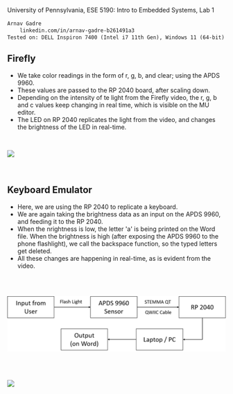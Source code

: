 University of Pennsylvania, ESE 5190: Intro to Embedded Systems, Lab 1

    Arnav Gadre
        linkedin.com/in/arnav-gadre-b261491a3
    Tested on: DELL Inspiron 7400 (Intel i7 11th Gen), Windows 11 (64-bit)

## Firefly
- We take color readings in the form of r, g, b, and clear; using the APDS 9960. 
- These values are passed to the RP 2040 board, after scaling down.
- Depending on the intensity of te light from the Firefly video, the r, g, b and c values keep changing in real time, which is visible on the MU editor. 
- The LED on RP 2040 replicates the light from the video, and changes the brightness of the LED in real-time.

<br>

![](/Media/Arnav_Gadre_Firefly.gif)

<br>

## Keyboard Emulator

- Here, we are using the RP 2040 to replicate a keyboard.
- We are again taking the brightness data as an input on the APDS 9960, and feeding it to the RP 2040. 
- When the nrightness is low, the letter 'a' is being printed on the Word file. When the brightness is high (after exposing the APDS 9960 to the phone flashlight), we call the backspace function, so the typed letters get deleted.
- All these changes are happening in real-time, as is evident from the video.

<br>
<br>

![](/Media/Embedded_1.png)

<br>
<br>


![](/Media/Arnav_Gadre_Keyboard_Emulator.gif)

